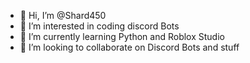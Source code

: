 - 👋 Hi, I’m @Shard450
- 👀 I’m interested in coding discord Bots
- 🌱 I’m currently learning Python and Roblox Studio
- 💞️ I’m looking to collaborate on Discord Bots and stuff

<!---
Shard450/Shard450 is a ✨ special ✨ repository because its `README.md` (this file) appears on your GitHub profile.
You can click the Preview link to take a look at your changes.
--->
